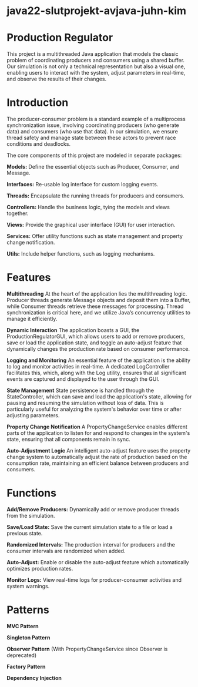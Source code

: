 # java22-slutprojekt-avjava-juhn-kim


# Production Regulator 
This project is a multithreaded Java application that models the classic problem of coordinating producers and consumers using a shared buffer. 
Our simulation is not only a technical representation but also a visual one, enabling users to interact with the system, adjust parameters in real-time, 
and observe the results of their changes.

# Introduction
The producer-consumer problem is a standard example of a multiprocess synchronization issue, 
involving coordinating producers (who generate data) and consumers (who use that data). In our simulation, 
we ensure thread safety and manage state between these actors to prevent race conditions and deadlocks.

The core components of this project are modeled in separate packages:

**Models:** Define the essential objects such as Producer, Consumer, and Message.

**Interfaces:** Re-usable log interface for custom logging events.

**Threads:** Encapsulate the running threads for producers and consumers.

**Controllers:** Handle the business logic, tying the models and views together.

**Views:** Provide the graphical user interface (GUI) for user interaction.

**Services:** Offer utility functions such as state management and property change notification.

**Utils:** Include helper functions, such as logging mechanisms.

# Features
**Multithreading**
At the heart of the application lies the multithreading logic. Producer threads generate Message objects and deposit them into a Buffer, while Consumer threads retrieve these messages for processing. Thread synchronization is critical here, and we utilize Java’s concurrency utilities to manage it efficiently.

**Dynamic Interaction**
The application boasts a GUI, the ProductionRegulatorGUI, which allows users to add or remove producers, save or load the application state, and toggle an auto-adjust feature that dynamically changes the production rate based on consumer performance.

**Logging and Monitoring**
An essential feature of the application is the ability to log and monitor activities in real-time. A dedicated LogController facilitates this, which, along with the Log utility, ensures that all significant events are captured and displayed to the user through the GUI.

**State Management**
State persistence is handled through the StateController, which can save and load the application's state, allowing for pausing and resuming the simulation without loss of data. This is particularly useful for analyzing the system's behavior over time or after adjusting parameters.

**Property Change Notification**
A PropertyChangeService enables different parts of the application to listen for and respond to changes in the system's state, ensuring that all components remain in sync.

**Auto-Adjustment Logic**
An intelligent auto-adjust feature uses the property change system to automatically adjust the rate of production based on the consumption rate, maintaining an efficient balance between producers and consumers.



# Functions
**Add/Remove Producers:** Dynamically add or remove producer threads from the simulation. 

**Save/Load State:** Save the current simulation state to a file or load a previous state.

**Randomized Intervals:** The production interval for producers and the consumer intervals are randomized when added.

**Auto-Adjust:** Enable or disable the auto-adjust feature which automatically optimizes production rates.

**Monitor Logs:** View real-time logs for producer-consumer activities and system warnings.


# Patterns
**MVC Pattern**

**Singleton Pattern**

**Observer Pattern** (With PropertyChangeService since Observer is deprecated)

**Factory Pattern**

**Dependency Injection**
